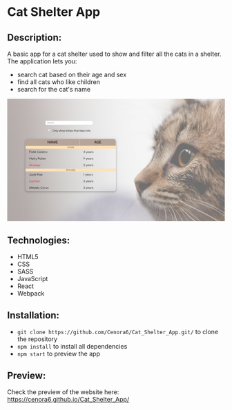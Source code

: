 # Cat Shelter App

## Description:
A basic app for a cat shelter used to show and filter all the cats in a shelter. 
The application lets you:
- search cat based on their age and sex
- find all cats who like children
- search for the cat's name

![](images/preview.png)

## Technologies:
- HTML5
- CSS
- SASS
- JavaScript
- React
- Webpack

## Installation:
-  ```git clone https://github.com/Cenora6/Cat_Shelter_App.git/``` to clone the repository
- ```npm install``` to install all dependencies
- ```npm start``` to preview the app

## Preview: 
Check the preview of the website here: https://cenora6.github.io/Cat_Shelter_App/
